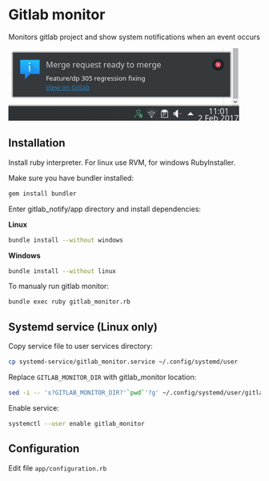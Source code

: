 # Gitlab monitor

Monitors gitlab project and show system notifications when an event occurs

![](screen1.png)

## Installation

Install ruby interpreter. For linux use RVM, for windows RubyInstaller.

Make sure you have bundler installed:

```sh
gem install bundler
```

Enter gitlab_notify/app directory and install dependencies:

**Linux**
```sh
bundle install --without windows
```

**Windows**
```sh
bundle install --without linux
```

To manualy run gitlab monitor:

```sh
bundle exec ruby gitlab_monitor.rb
```

## Systemd service (Linux only)

Copy service file to user services directory:

```sh
cp systemd-service/gitlab_monitor.service ~/.config/systemd/user
```

Replace `GITLAB_MONITOR_DIR` with gitlab_monitor location:

```sh
sed -i -- 's?GITLAB_MONITOR_DIR?'`pwd`'?g' ~/.config/systemd/user/gitlab_monitor.service
```

Enable service:

```sh
systemctl --user enable gitlab_monitor
```

## Configuration

Edit file `app/configuration.rb`
